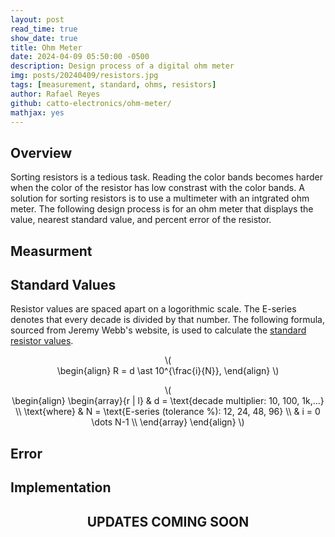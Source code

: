 ```yaml
---
layout: post
read_time: true
show_date: true
title: Ohm Meter
date: 2024-04-09 05:50:00 -0500
description: Design process of a digital ohm meter
img: posts/20240409/resistors.jpg
tags: [measurement, standard, ohms, resistors]
author: Rafael Reyes
github: catto-electronics/ohm-meter/
mathjax: yes
---
```


## Overview
Sorting resistors is a tedious task. Reading the color bands becomes harder when the color of the resistor has low constrast with the color bands. A solution for sorting resistors is to use a multimeter with an intgrated ohm meter. The following design process is for an ohm meter that displays the value, nearest standard value, and percent error of the resistor. 

## Measurment


## Standard Values
Resistor values are spaced apart on a logorithmic scale. The E-series denotes that every decade is divided by that number. The following formula, sourced from Jeremy Webb's website, is used to calculate the [standard resistor values](https://jwebb-design.com/ee/digital/std_resistors.html). 

<p style="text-align:center">\(<br>
\begin{align}
R = d \ast 10^{\frac{i}{N}},
\end{align}
\)</p>

<p class="postMath" style="text-align:center">\(<br>
\begin{align}
\begin{array}{r | l}
& d = \text{decade multiplier: 10, 100, 1k,...} \\ 
\text{where} & N = \text{E-series (tolerance %): 12, 24, 48, 96}  \\
& i = 0 \dots N-1   \\
\end{array}
\end{align}
\)</p>


## Error

## Implementation

## <center>UPDATES COMING SOON</center>